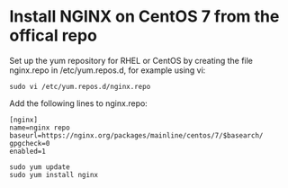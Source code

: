 # Install NGINX on CentOS 7 from the offical repo

Set up the yum repository for RHEL or CentOS by creating the file nginx.repo in /etc/yum.repos.d, for example using vi:
```
sudo vi /etc/yum.repos.d/nginx.repo
```

Add the following lines to nginx.repo:
```
[nginx]
name=nginx repo
baseurl=https://nginx.org/packages/mainline/centos/7/$basearch/
gpgcheck=0
enabled=1
```

```
sudo yum update
sudo yum install nginx
```
